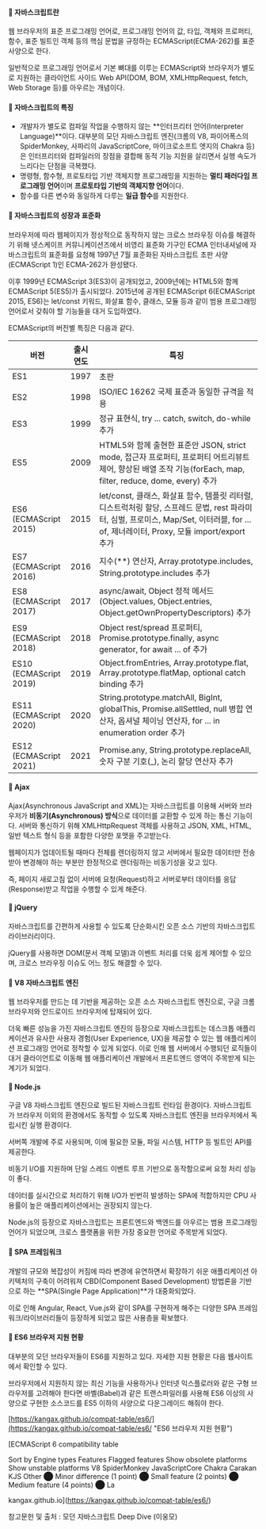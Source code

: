#### **📌 자바스크립트란**

웹 브라우저의 표준 프로그래밍 언어로, 프로그래밍 언어의 값, 타입, 객체와 프로퍼티, 함수, 표준 빌트인 객체 등의 핵심 문법을 규정하는 ECMAScript(ECMA-262)를 표준 사양으로 한다.

일반적으로 프로그래밍 언어로서 기본 뼈대를 이루는 ECMAScript와 브라우저가 별도로 지원하는 클라이언트 사이드 Web API(DOM, BOM, XMLHttpRequest, fetch, Web Storage 등)를 아우르는 개념이다.

#### **📌 자바스크립트의 특징**

- 개발자가 별도로 컴파일 작업을 수행하지 않는 **인터프리터 언어(Interpreter Language)**이다. 대부분의 모던 자바스크립트 엔진(크롬의 V8, 파이어폭스의 SpiderMonkey, 사파리의 JavaScriptCore, 마이크로소프트 엣지의 Chakra 등)은 인터프리터와 컴파일러의 장점을 결합해 동적 기능 지원을 살리면서 실행 속도가 느리다는 단점을 극복했다.
- 명령형, 함수형, 프로토타입 기반 객체지향 프로그래밍을 지원하는 **멀티 패러다임 프로그래밍 언어**이며 **프로토타입 기반의 객체지향 언어**이다.
- 함수를 다른 변수와 동일하게 다루는 **일급 함수**를 지원한다.

#### **📌 자바스크립트의 성장과 표준화**

브라우저에 따라 웹페이지가 정상적으로 동작하지 않는 크로스 브라우징 이슈를 해결하기 위해 넷스케이프 커뮤니케이션즈에서 비영리 표준화 기구인 ECMA 인터내셔널에 자바스크립트의 표준화를 요청해 1997년 7월 표준화된 자바스크립트 초판 사양(ECMAScript 1)인 ECMA-262가 완성됐다.

이후 1999년 ECMAScript 3(ES3)이 공개되었고, 2009년에는 HTML5와 함께 ECMAScript 5(ES5)가 출시되었다. 2015년에 공개된 ECMAScript 6(ECMAScript 2015, ES6)는 let/const 키워드, 화살표 함수, 클래스, 모듈 등과 같이 범용 프로그래밍 언어로서 갖춰야 할 기능들을 대거 도입하였다.

ECMAScript의 버전별 특징은 다음과 같다.

| 버전                   | 출시 연도 | 특징                                                                                                                                                                                      |
| ---------------------- | --------- | ----------------------------------------------------------------------------------------------------------------------------------------------------------------------------------------- |
| ES1                    | 1997      | 초판                                                                                                                                                                                      |
| ES2                    | 1998      | ISO/IEC 16262 국제 표준과 동일한 규격을 적용                                                                                                                                              |
| ES3                    | 1999      | 정규 표현식, try ... catch, switch, do-while 추가                                                                                                                                         |
| ES5                    | 2009      | HTML5와 함께 출현한 표준안 JSON, strict mode, 접근자 프로퍼티, 프로퍼티 어트리뷰트 제어, 향상된 배열 조작 기능(forEach, map, filter, reduce, dome, every) 추가                            |
| ES6 (ECMAScript 2015)  | 2015      | let/const, 클래스, 화살표 함수, 템플릿 리터럴, 디스트럭처링 할당, 스프레드 문법, rest 파라미터, 심벌, 프로미스, Map/Set, 이터러블, for ... of, 제너레이터, Proxy, 모듈 import/export 추가 |
| ES7 (ECMAScript 2016)  | 2016      | 지수(\*\*) 연산자, Array.prototype.includes, String.prototype.includes 추가                                                                                                               |
| ES8 (ECMAScript 2017)  | 2017      | async/await, Object 정적 메서드(Object.values, Object.entries, Object.getOwnPropertyDescriptors) 추가                                                                                     |
| ES9 (ECMAScript 2018)  | 2018      | Object rest/spread 프로퍼티, Promise.prototype.finally, async generator, for await ... of 추가                                                                                            |
| ES10 (ECMAScript 2019) | 2019      | Object.fromEntries, Array.prototype.flat, Array.prototype.flatMap, optional catch binding 추가                                                                                            |
| ES11 (ECMAScript 2020) | 2020      | String.prototype.matchAll, BigInt, globalThis, Promise.allSettled, null 병합 연산자, 옵셔널 체이닝 연산자, for ... in enumeration order 추가                                              |
| ES12 (ECMAScript 2021) | 2021      | Promise.any, String.prototype.replaceAll, 숫자 구분 기호(\_), 논리 할당 연산자 추가                                                                                                       |

#### **📌 Ajax**

Ajax(Asynchronous JavaScript and XML)는 자바스크립트를 이용해 서버와 브라우저가 **비동기(Asynchronous) 방식**으로 데이터를 교환할 수 있게 하는 통신 기능이다. 서버와 통신하기 위해 XMLHttpRequest 객체를 사용하고 JSON, XML, HTML, 일반 텍스트 형식 등을 포함한 다양한 포맷을 주고받는다.

웹페이지가 업데이트될 때마다 전체를 렌더링하지 않고 서버에서 필요한 데이터만 전송받아 변경해야 하는 부분만 한정적으로 렌더링하는 비동기성을 갖고 있다.

즉, 페이지 새로고침 없이 서버에 요청(Request)하고 서버로부터 데이터를 응답(Response)받고 작업을 수행할 수 있게 해준다.

#### **📌 jQuery**

자바스크립트를 간편하게 사용할 수 있도록 단순화시킨 오픈 소스 기반의 자바스크립트 라이브러리이다.

jQuery를 사용하면 DOM(문서 객체 모델)과 이벤트 처리를 더욱 쉽게 제어할 수 있으며, 크로스 브라우징 이슈도 어느 정도 해결할 수 있다.

#### **📌 V8 자바스크립트 엔진**

웹 브라우저를 만드는 데 기반을 제공하는 오픈 소스 자바스크립트 엔진으로, 구글 크롬 브라우저와 안드로이드 브라우저에 탑재되어 있다.

더욱 빠른 성능을 가진 자바스크립트 엔진의 등장으로 자바스크립트는 데스크톱 애플리케이션과 유사한 사용자 경험(User Experience, UX)을 제공할 수 있는 웹 애플리케이션 프로그래밍 언어로 정착할 수 있게 되었다. 이로 인해 웹 서버에서 수행되던 로직들이 대거 클라이언트로 이동해 웹 애플리케이션 개발에서 프론트엔드 영역이 주목받게 되는 계기가 되었다.

#### **📌 Node.js**

구글 V8 자바스크립트 엔진으로 빌드된 자바스크립트 런타임 환경이다. 자바스크립트가 브라우저 이외의 환경에서도 동작할 수 있도록 자바스크립트 엔진을 브라우저에서 독립시킨 실행 환경이다.

서버쪽 개발에 주로 사용되며, 이에 필요한 모듈, 파일 시스템, HTTP 등 빌트인 API를 제공한다.

비동기 I/O를 지원하며 단일 스레드 이벤트 루프 기반으로 동작함으로써 요청 처리 성능이 좋다.

데이터를 실시간으로 처리하기 위해 I/O가 빈번히 발생하는 SPA에 적합하지만 CPU 사용률이 높은 애플리케이션에서는 권장되지 않는다.

Node.js의 등장으로 자바스크립트는 프론트엔드와 백엔드를 아우르는 범용 프로그래밍 언어가 되었으며, 크로스 플랫폼을 위한 가장 중요한 언어로 주목받게 되었다.

#### **📌 SPA 프레임워크**

개발의 규모와 복잡성이 커짐에 따라 변경에 유연하면서 확장하기 쉬운 애플리케이션 아키텍처의 구축이 어려워져 CBD(Component Based Development) 방법론을 기반으로 하는 **SPA(Single Page Application)**가 대중화되었다.

이로 인해 Angular, React, Vue.js와 같이 SPA를 구현하게 해주는 다양한 SPA 프레임워크/라이브러리들이 등장하게 되었고 많은 사용층을 확보했다.

#### **📌 ES6 브라우저 지원 현황**

대부분의 모던 브라우저들이 ES6를 지원하고 있다. 자세한 지원 현황은 다음 웹사이트에서 확인할 수 있다.

브라우저에서 지원하지 않는 최신 기능을 사용하거나 인터넷 익스플로러와 같은 구형 브라우저를 고려해야 한다면 바벨(Babel)과 같은 트랜스파일러를 사용해 ES6 이상의 사양으로 구현한 소스코드를 ES5 이하의 사양으로 다운그레이드 해줘야 한다.

[https://kangax.github.io/compat-table/es6/](https://kangax.github.io/compat-table/es6/ "ES6 브라우저 지원 현황")

[ECMAScript 6 compatibility table

Sort by Engine types Features Flagged features Show obsolete platforms Show unstable platforms <!-- --> V8 SpiderMonkey JavaScriptCore Chakra Carakan KJS Other ⬤ Minor difference (1 point) ⬤ Small feature (2 points) ⬤ Medium feature (4 points) ⬤ La

kangax.github.io](https://kangax.github.io/compat-table/es6/)

참고문헌 및 출처 : 모던 자바스크립트 Deep Dive (이웅모)
